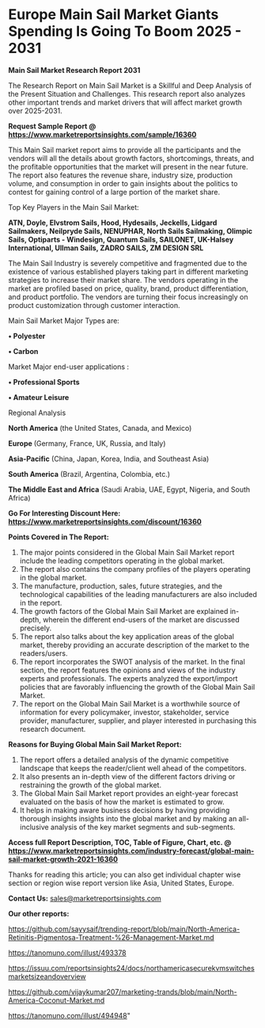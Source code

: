 # Europe Main Sail Market Giants Spending Is Going To Boom 2025 - 2031

<strong>Main Sail Market Research Report 2031</strong>

The Research Report on Main Sail Market is a Skillful and Deep Analysis of the Present Situation and Challenges. This research report also analyzes other important trends and market drivers that will affect market growth over 2025-2031.

<strong>Request Sample Report @ <a href=https://www.marketreportsinsights.com/sample/16360>https://www.marketreportsinsights.com/sample/16360</a></strong>

This Main Sail market report aims to provide all the participants and the vendors will all the details about growth factors, shortcomings, threats, and the profitable opportunities that the market will present in the near future. The report also features the revenue share, industry size, production volume, and consumption in order to gain insights about the politics to contest for gaining control of a large portion of the market share.

Top Key Players in the Main Sail Market:

<strong>ATN, Doyle, Elvstrom Sails, Hood, Hydesails, Jeckells, Lidgard Sailmakers, Neilpryde Sails, NENUPHAR, North Sails Sailmaking, Olimpic Sails, Optiparts - Windesign, Quantum Sails, SAILONET, UK-Halsey International, Ullman Sails, ZADRO SAILS, ZM DESIGN SRL</strong>

The Main Sail Industry is severely competitive and fragmented due to the existence of various established players taking part in different marketing strategies to increase their market share. The vendors operating in the market are profiled based on price, quality, brand, product differentiation, and product portfolio. The vendors are turning their focus increasingly on product customization through customer interaction.

Main Sail Market Major Types are:

<strong>• Polyester

• Carbon</strong>

Market Major end-user applications :

<strong>• Professional Sports

• Amateur Leisure</strong>

Regional Analysis

</u><strong><b>North America</b></strong> (the United States, Canada, and Mexico)

<strong><b>Europe </b></strong>(Germany, France, UK, Russia, and Italy)

<strong><b>Asia-Pacific</b></strong> (China, Japan, Korea, India, and Southeast Asia)

<strong><b>South America</b></strong> (Brazil, Argentina, Colombia, etc.)

<strong><b>The Middle East and Africa</b></strong> (Saudi Arabia, UAE, Egypt, Nigeria, and South Africa)

<strong>Go For Interesting Discount Here: <a href=https://www.marketreportsinsights.com/discount/16360>https://www.marketreportsinsights.com/discount/16360</a></strong>

<strong>Points Covered in The Report:</strong>
<ol>
  <li>The major points considered in the Global Main Sail Market report include the leading competitors operating in the global market.</li>
  <li>The report also contains the company profiles of the players operating in the global market.</li>
  <li>The manufacture, production, sales, future strategies, and the technological capabilities of the leading manufacturers are also included in the report.</li>
  <li>The growth factors of the Global Main Sail Market are explained in-depth, wherein the different end-users of the market are discussed precisely.</li>
  <li>The report also talks about the key application areas of the global market, thereby providing an accurate description of the market to the readers/users.</li>
  <li>The report incorporates the SWOT analysis of the market. In the final section, the report features the opinions and views of the industry experts and professionals. The experts analyzed the export/import policies that are favorably influencing the growth of the Global Main Sail Market.</li>
  <li>The report on the Global Main Sail Market is a worthwhile source of information for every policymaker, investor, stakeholder, service provider, manufacturer, supplier, and player interested in purchasing this research document.</li>
</ol>
<strong>Reasons for Buying Global Main Sail Market Report:</strong>

<ol>
  <li>The report offers a detailed analysis of the dynamic competitive landscape that keeps the reader/client well ahead of the competitors.</li>
  <li>It also presents an in-depth view of the different factors driving or restraining the growth of the global market.</li>
  <li>The Global Main Sail Market report provides an eight-year forecast evaluated on the basis of how the market is estimated to grow.</li>
  <li>It helps in making aware business decisions by having providing thorough insights insights into the global market and by making an all-inclusive analysis of the key market segments and sub-segments.</li>
</ol>
<strong>Access full Report Description, TOC, Table of Figure, Chart, etc. @ <a href=https://www.marketreportsinsights.com/industry-forecast/global-main-sail-market-growth-2021-16360>https://www.marketreportsinsights.com/industry-forecast/global-main-sail-market-growth-2021-16360</a></strong>


Thanks for reading this article; you can also get individual chapter wise section or region wise report version like Asia, United States, Europe.

<strong>Contact Us:</strong>
sales@marketreportsinsights.com

<strong>Our other reports:</strong>

<a href=https://github.com/sayysaif/trending-report/blob/main/North-America-Retinitis-Pigmentosa-Treatment-%26-Management-Market.md>https://github.com/sayysaif/trending-report/blob/main/North-America-Retinitis-Pigmentosa-Treatment-%26-Management-Market.md</a>

<a href=https://tanomuno.com/illust/493378>https://tanomuno.com/illust/493378</a>

<a href=https://issuu.com/reportsinsights24/docs/northamericasecurekvmswitchesmarketsizeandoverview>https://issuu.com/reportsinsights24/docs/northamericasecurekvmswitchesmarketsizeandoverview</a>

<a href=https://github.com/vijaykumar207/marketing-trands/blob/main/North-America-Coconut-Market.md>https://github.com/vijaykumar207/marketing-trands/blob/main/North-America-Coconut-Market.md</a>

<a href=https://tanomuno.com/illust/494948>https://tanomuno.com/illust/494948</a>"
